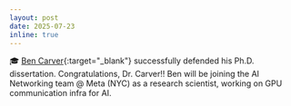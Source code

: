 ```yaml
---
layout: post
date: 2025-07-23
inline: true
---
```


🎓 [Ben Carver](https://scusemua.github.io/){:target="\_blank"}
successfully defended his Ph.D. dissertation. Congratulations, Dr. Carver!! 
Ben will be joining the AI Networking team @
Meta (NYC) as a research scientist, working on GPU communication infra for AI. 
